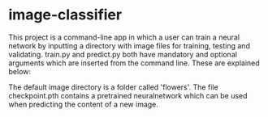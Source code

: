 # image-classifier

This project is a command-line app in which a user can train a neural network by inputting a directory with image files for training, testing and validating. 
train.py and predict.py both have mandatory and optional arguments which are inserted from the command line. These are explained below:



The default image directory is a folder called 'flowers'. 
The file checkpoint.pth contains a pretrained neuralnetwork which can be used when predicting the content of a new image. 
